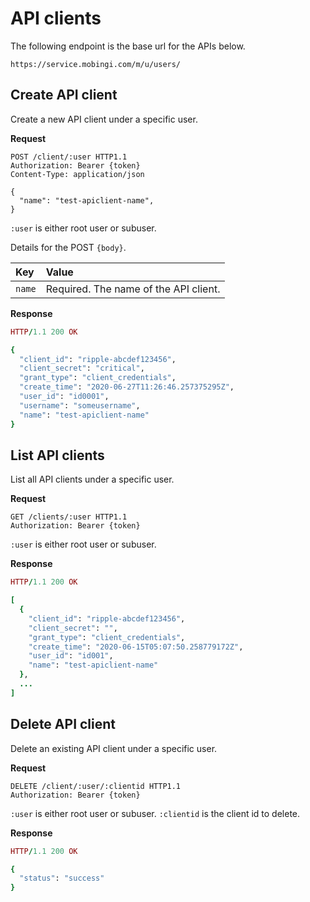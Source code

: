 # API clients

The following endpoint is the base url for the APIs below.

```text
https://service.mobingi.com/m/u/users/
```

## Create API client

Create a new API client under a specific user.

**Request**

```http
POST /client/:user HTTP1.1
Authorization: Bearer {token}
Content-Type: application/json

{
  "name": "test-apiclient-name",
}
```

`:user` is either root user or subuser.

Details for the POST `{body}`.

| Key | Value |
| :--- | :--- |
| `name` | Required. The name of the API client. |

**Response**

```ruby
HTTP/1.1 200 OK

{
  "client_id": "ripple-abcdef123456",
  "client_secret": "critical",
  "grant_type": "client_credentials",
  "create_time": "2020-06-27T11:26:46.257375295Z",
  "user_id": "id0001",
  "username": "someusername",
  "name": "test-apiclient-name"
}
```

## List API clients

List all API clients under a specific user.

**Request**

```http
GET /clients/:user HTTP1.1
Authorization: Bearer {token}
```

`:user` is either root user or subuser.

**Response**

```ruby
HTTP/1.1 200 OK

[
  {
    "client_id": "ripple-abcdef123456",
    "client_secret": "",
    "grant_type": "client_credentials",
    "create_time": "2020-06-15T05:07:50.258779172Z",
    "user_id": "id001",
    "name": "test-apiclient-name"
  },
  ...
]
```

## Delete API client

Delete an existing API client under a specific user.

**Request**

```http
DELETE /client/:user/:clientid HTTP1.1
Authorization: Bearer {token}
```

`:user` is either root user or subuser. `:clientid` is the client id to delete.

**Response**

```ruby
HTTP/1.1 200 OK

{
  "status": "success"
}
```
